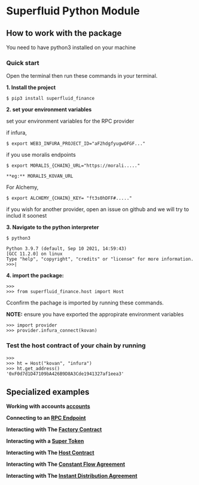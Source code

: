 # Superfluid Python Module

## How to work with the package
You need to have python3 installed on your machine

### Quick start
Open the terminal then run these commands in your terminal.

**1. Install the project**
```
$ pip3 install superfluid_finance
```
**2. set your environment variables**

set your environment variables for the RPC provider

if infura,
```
$ export WEB3_INFURA_PROJECT_ID="aF2hdgfyugwOFGF..."
```
if you use moralis endpoints

```
$ export MORALIS_{CHAIN}_URL="https://morali....."
```
`**eg:** MORALIS_KOVAN_URL`

For Alchemy,
```
$ export ALCHEMY_{CHAIN}_KEY= "ft3s0hDFF#....."
```

if you wish for another provider, open an issue on github and we will try to includ it soonest

**3. Navigate to the python interpreter**
```
$ python3
```
```
Python 3.9.7 (default, Sep 10 2021, 14:59:43) 
[GCC 11.2.0] on linux
Type "help", "copyright", "credits" or "license" for more information.
>>>|
```
**4. import the package:**
```
>>> 
>>> from superfluid_finance.host import Host
```

Cconfirm the pachage is imported by running these commands.

**NOTE:** ensure you have exported the appropirate environment variables
```
>>> import provider
>>> provider.infura_connect(kovan)
```

### Test the host contract of your chain by running

```
>>> 
>>> ht = Host("kovan", "infura")
>>> ht.get_address()
'0xF0d7d1D47109bA426B9D8A3Cde1941327af1eea3'
```

## Specialized examples

**Working with accounts [accounts](/ACOUNT.md)**

**Connecting to an [RPC Endpoint](/PROVIDE.md)**

**Interacting with The [Factory Contract](/FACTORY.md)**

**Interacting with a [Super Token](/SUPERTOKEN.md)**

**Interacting with The [Host Contract](/HOST.md)**

**Interacting with The [Constant Flow Agreement](/CFA.md)**

**Interacting with The [Instant Distribution Agreement](/IDA.md)**
